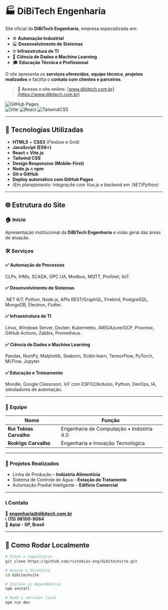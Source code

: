 # 🏭 DiBiTech Engenharia

Site oficial da **DiBiTech Engenharia**, empresa especializada em:

- ⚙️ **Automação Industrial**
- 💻 **Desenvolvimento de Sistemas**
- 🌐 **Infraestrutura de TI**
- 🤖 **Ciência de Dados e Machine Learning**
- 🎓 **Educação Técnica e Profissional**

O site apresenta os **serviços oferecidos**, **equipe técnica**, **projetos realizados** e facilita o **contato com clientes e parceiros**.

> 🔗 **Acesse o site online:** [www.dibitech.com.br](https://www.dibitech.com.br)

![GitHub Pages](https://img.shields.io/badge/Site-Online-brightgreen?style=flat-square&logo=github)  
![Vite](https://img.shields.io/badge/Vite.js-Framework-blueviolet?style=flat-square&logo=vite&logoColor=white)
![React](https://img.shields.io/badge/React-Library-61DAFB?style=flat-square&logo=react&logoColor=white)
![TailwindCSS](https://img.shields.io/badge/TailwindCSS-Framework-06B6D4?style=flat-square&logo=tailwindcss&logoColor=white)

---

## 🚀 Tecnologias Utilizadas

- **HTML5** + **CSS3** (Flexbox e Grid)
- **JavaScript (ES6+)**
- **React + Vite.js**
- **Tailwind CSS**
- **Design Responsivo (Mobile-First)**
- **Node.js** e **npm**
- **Git e GitHub**
- **Deploy automático com GitHub Pages**
- *(Em planejamento: integração com Vue.js e backend em .NET/Python)*

---

## 🌐 Estrutura do Site

### 🏠 Início
Apresentação institucional da **DiBiTech Engenharia** e visão geral das áreas de atuação.

### 🛠️ Serviços

#### ✅ Automação de Processos
CLPs, IHMs, SCADA, OPC UA, Modbus, MQTT, Profinet, IIoT.

#### ✅ Desenvolvimento de Sistemas
.NET 6/7, Python, Node.js, APIs REST/GraphQL, Firebird, PostgreSQL, MongoDB, Electron, Flutter.

#### ✅ Infraestrutura de TI
Linux, Windows Server, Docker, Kubernetes, AWS/Azure/GCP, Proxmox, GitHub Actions, Zabbix, Prometheus.

#### ✅ Ciência de Dados e Machine Learning
Pandas, NumPy, Matplotlib, Seaborn, Scikit-learn, TensorFlow, PyTorch, MLFlow, Jupyter.

#### ✅ Educação e Treinamento
Moodle, Google Classroom, IoT com ESP32/Arduino, Python, DevOps, IA, simuladores de automação.

---

### 👥 Equipe

| Nome | Função |
|------|--------|
| **Rui Tobias Carvalho** | Engenharia de Computação • Indústria 4.0 |
| **Rodrigo Carvalho** | Engenharia e Inovação Tecnológica |

---

### 🧱 Projetos Realizados

- Linha de Produção – **Indústria Alimentícia**  
- Sistema de Controle de Água – **Estação de Tratamento**  
- Automação Predial Inteligente – **Edifício Comercial**

---

### 📞 Contato

📧 **[engenharia@dibitech.com.br](mailto:engenharia@dibitech.com.br)**  
📞 **(15) 98100-9064**  
📍 **Apiaí - SP, Brasil**

---

## 🧪 Como Rodar Localmente

```bash
# Clone o repositório
git clone https://github.com/ruitobias-eng/dibitechsite.git

# Acesse o diretório
cd dibitechsite

# Instale as dependências
npm install

# Rode o servidor local
npm run dev
